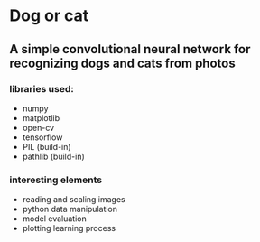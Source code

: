 # Dog or cat

## A simple convolutional neural network for recognizing dogs and cats from photos

### libraries used:
+ numpy
+ matplotlib
+ open-cv
+ tensorflow
+ PIL (build-in)
+ pathlib (build-in)

### interesting elements
+ reading and scaling images 
+ python data manipulation 
+ model evaluation 
+ plotting learning process